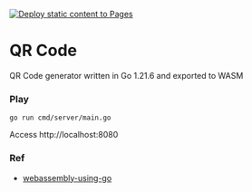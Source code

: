 [![Deploy static content to Pages](https://github.com/humbertodias/qrcode-wasm/actions/workflows/gh-pages.yml/badge.svg)](https://github.com/humbertodias/qrcode-wasm/actions/workflows/gh-pages.yml)

# QR Code
QR Code generator written in Go 1.21.6 and exported to WASM

### Play
```shell
go run cmd/server/main.go
```

Access
http://localhost:8080

### Ref
* [webassembly-using-go](https://golangbot.com/webassembly-using-go)

